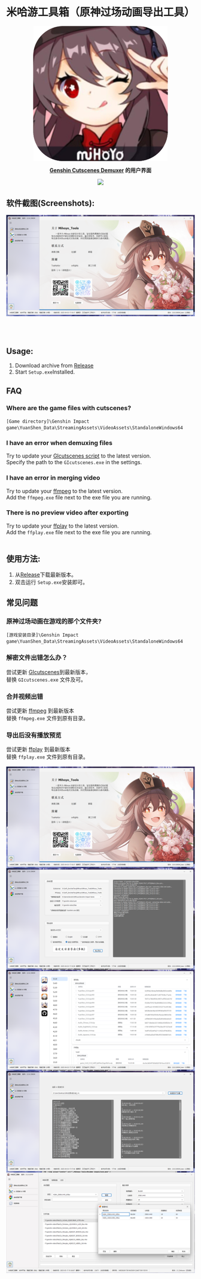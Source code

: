 ﻿<h1 align="center">米哈游工具箱（原神过场动画导出工具）</h1>

<p align="center">
    <img src="./Mihoyo_Tools/Readme_images/hutao.png" height="360px" align="center">
</p>
<p align="center">
    <strong> <a href="https://github.com/ToaHartor/GI-cutscenes">Genshin Cutscenes Demuxer</a> 的用户界面</strong>
</p>
<p align="center">
    <img src="https://shields.io/badge/version-v2.0_Release-blue"></br>
</p>

## 软件截图(Screenshots):
<p align="center">
<img src="./Mihoyo_Tools/Readme_images/about.png" >
</p>
<BR>
<BR>

## Usage:
1. Download archive from [Release](https://gitee.com/haitangyunchi/Mihoyo_Tools/releases)
2. Start ```Setup.exe```Installed.

## FAQ

### Where are the game files with cutscenes?
`[Game directory]\Genshin Impact game\YuanShen_Data\StreamingAssets\VideoAssets\StandaloneWindows64`

### I have an error when demuxing files
Try to update your [GIcutscenes script](https://github.com/ToaHartor/GI-cutscenes/releases) to the latest version.<br>
Specify the path to the `GIcutscenes.exe` in the settings.


### I have an error in merging video
Try to update your [ffmpeg](https://github.com/BtbN/FFmpeg-Builds/releases) to the latest version.<br>
Add the `ffmpeg.exe` file next to the exe file you are running.

### There is no preview video after exporting
Try to update your [ffplay](https://github.com/BtbN/FFmpeg-Builds/releases) to the latest version.<br>
Add the `ffplay.exe` file next to the exe file you are running.
<BR>
<BR>

## 使用方法:
1. 从[Release](https://gitee.com/haitangyunchi/Mihoyo_Tools/releases)下载最新版本。
2. 双击运行 ```Setup.exe```安装即可。

## 常见问题

### 原神过场动画在游戏的那个文件夹?
`[游戏安装目录]\Genshin Impact game\YuanShen_Data\StreamingAssets\VideoAssets\StandaloneWindows64`

### 解密文件出错怎么办？
尝试更新 [GIcutscenes](https://github.com/ToaHartor/GI-cutscenes/releases)到最新版本，<br>
替换 `GIcutscenes.exe` 文件及可。

### 合并视频出错
尝试更新 [ffmpeg](https://github.com/BtbN/FFmpeg-Builds/releases) 到最新版本<br>
替换 `ffmpeg.exe` 文件到原有目录。

### 导出后没有播放预览
尝试更新 [ffplay](https://github.com/BtbN/FFmpeg-Builds/releases) 到最新版本<br>
替换 `ffplay.exe` 文件到原有目录。
<BR>
<BR>
<img align="center" src="./Mihoyo_Tools/Readme_images/about.png" >
<BR>
<img align="center" src="./Mihoyo_Tools/Readme_images/usm.png" >
<BR>
<img align="center" src="./Mihoyo_Tools/Readme_images/web.png" >
<BR>
<img align="center" src="./Mihoyo_Tools/Readme_images/LrcToSrt.png" >
<BR>
<img align="center" src="./Mihoyo_Tools/Readme_images/FFmpeg.png" >
<BR>
<BR>